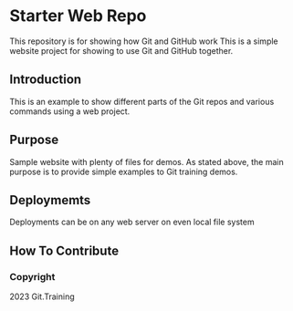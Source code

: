 # Starter Web Repo

This repository is for showing how Git and GitHub work
This is a simple website project for showing to use Git and GitHub together.

## Introduction

This is an example to show different parts of the Git repos and various commands using a web project.

## Purpose

Sample website with plenty of files for demos. 
As stated above, the main purpose is to provide simple examples to Git training demos.

## Deploymemts

Deployments can be on any web server on even local file system

## How To Contribute

### Copyright
2023 Git.Training

